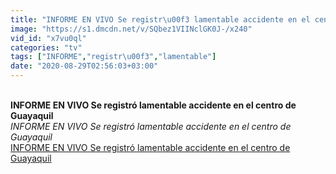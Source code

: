 ```yaml
---
title: "INFORME EN VIVO Se registr\u00f3 lamentable accidente en el centro de Guayaquil"
image: "https://s1.dmcdn.net/v/SQbez1VIINclGK0J-/x240"
vid_id: "x7vu0ql"
categories: "tv"
tags: ["INFORME","registr\u00f3","lamentable"]
date: "2020-08-29T02:56:03+03:00"
---
```

<br><b>INFORME EN VIVO Se registró lamentable accidente en el centro de Guayaquil</b><br> <i>INFORME EN VIVO Se registró lamentable accidente en el centro de Guayaquil</i><br> <u>INFORME EN VIVO Se registró lamentable accidente en el centro de Guayaquil</u>
